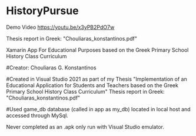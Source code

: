 # HistoryPursue
Demo Video https://youtu.be/x3yPB2PdO7w

Thesis report in Greek: "Chouliaras_konstantinos.pdf" 

Xamarin App For Educational Purposes based on the Greek Primary School History Class Curriculum

#Creator: Chouliaras G. Konstantinos

#Created in Visual Studio 2021 as part of my Thesis "Implementation of an Educational Application for Students and Teachers based on the Greek Primary School History Class Curriculum"
Thesis report in Greek: "Chouliaras_konstantinos.pdf"

#Used game_db database (called in app as my_db) located in local host and accessed through MySql.

Never completed as an .apk only run with Visual Studio emulator.
